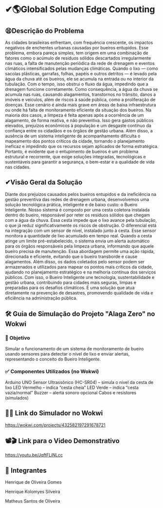 # ✔🌎Global Solution Edge Computing
## 😫Descrição do Problema
As cidades brasileiras enfrentam, com frequência crescente, os impactos negativos de enchentes urbanas causadas por bueiros entupidos. Esse problema, embora pareça simples, tem origem em uma combinação de fatores como o acúmulo de resíduos sólidos descartados irregularmente nas ruas, a falta de manutenção periódica da rede de drenagem e eventos climáticos intensificados pelas mudanças climáticas.
Quando o lixo — como sacolas plásticas, garrafas, folhas, papéis e outros detritos — é levado pela água da chuva até os bueiros, ele se acumula na entrada ou no interior da tubulação. Com o tempo, isso obstrui o fluxo da água, impedindo que a drenagem funcione corretamente. Como consequência, a água da chuva se acumula nas ruas, causando alagamentos, transtornos no trânsito, danos a imóveis e veículos, além de riscos à saúde pública, como a proliferação de doenças.
Esse cenário é ainda mais grave em áreas de baixa infraestrutura ou onde há falta de monitoramento eficiente da situação dos bueiros. Na maioria dos casos, a limpeza é feita apenas após a ocorrência de um alagamento, de forma reativa, e não preventiva. Isso gera gastos públicos elevados, prejuízos econômicos à população e um desgaste contínuo da confiança entre os cidadãos e os órgãos de gestão urbana.
Além disso, a ausência de um sistema inteligente de acompanhamento dificulta o mapeamento dos pontos críticos da cidade, tornando o planejamento ineficaz e impedindo que os recursos sejam aplicados de forma estratégica.
Portanto, é evidente que o entupimento de bueiros é um problema estrutural e recorrente, que exige soluções integradas, tecnológicas e sustentáveis para garantir a segurança, o bem-estar e a qualidade de vida nas cidades.

## ✔Visão Geral da Solução
Diante dos prejuízos causados pelos bueiros entupidos e da ineficiência na gestão preventiva das redes de drenagem urbana, desenvolvemos uma solução tecnológica prática, inteligente e de baixo custo: o Bueiro Inteligente.
Nosso sistema é composto por uma cesta coletora instalada dentro do bueiro, responsável por reter os resíduos sólidos que chegam com a água da chuva. Essa cesta impede que o lixo avance pela tubulação, o que já reduz significativamente os riscos de obstrução.
O diferencial está na integração com um sensor de nível, instalado junto à cesta. Esse sensor monitora a quantidade de lixo acumulado em tempo real. Quando a cesta atinge um limite pré-estabelecido, o sistema envia um alerta automático para os órgãos responsáveis pela limpeza urbana, informando que aquele bueiro precisa de manutenção.
Essa abordagem permite uma ação rápida, direcionada e eficiente, evitando que o bueiro transborde e cause alagamentos. Além disso, os dados coletados pelo sensor podem ser armazenados e utilizados para mapear os pontos mais críticos da cidade, ajudando no planejamento estratégico e na melhoria contínua dos serviços públicos.
Com isso, o Bueiro Inteligente une tecnologia, sustentabilidade e gestão urbana, contribuindo para cidades mais seguras, limpas e preparadas para os desafios climáticos. É uma solução que atua diretamente na prevenção de desastres, promovendo qualidade de vida e eficiência na administração pública.

## 🛠️ Guia de Simulação do Projeto "Alaga Zero" no Wokwi
### 🎯 Objetivo
Simular o funcionamento de um sistema de monitoramento de bueiro usando sensores para detectar o nível de lixo e enviar alertas, representando o conceito do Bueiro Inteligente.

### ✅ Componentes Utilizados (no Wokwi)
Arduino UNO
Sensor Ultrassônico (HC-SR04) – simula o nível da cesta de lixo
LED Vermelho – indica “cesta cheia”
LED Verde – indica “cesta vazia/normal”
Buzzer – alerta sonoro opcional
Cabos e resistores (simulados)


## 💾📎 Link do Simulador no Wokwi
https://wokwi.com/projects/432582197291678721


## 📽🎬 Link para o Video Demonstrativo
https://youtu.be/JqftFLiNLcc


## 👥 Integrantes
Henrique de Oliveira Gomes

Henrique Kolomyes Silveira

Matheus Santos de Oliveira
